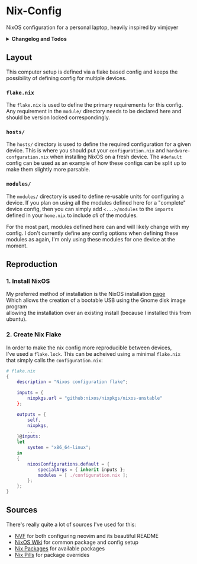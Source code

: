 # Nix-Config

NixOS configuration for a personal laptop, heavily inspired by vimjoyer

<details>
<summary>
<b>Changelog and Todos</b>
</summary>

### `2025-02-10`

- [ ] Add "Restructure Config" to guide
- [x] Add scheduled gc and deduping
- [ ] Find how to use npm global installs
- [x] Add reproduction guide

### `2025-02-09`

- [x] Move `~/.rustup/` directory
- [x] Add a `:bdelete` keybind to nvim
- [x] Document the `themes` module properly
- [ ] Find how to use npm global installs
- [x] Add nodejs support
- [x] Add sources to README
- [ ] Add reproduction guide

---

</details>

## Layout

This computer setup is defined via a flake based config and keeps the
possibility of defining config for multiple devices.

### `flake.nix`

The `flake.nix` is used to define the primary requirements for this config. Any
requirement in the `module/` directory needs to be declared here and should be
version locked correspondingly.

### `hosts/`

The `hosts/` directory is used to define the required configuration for a given
device. This is where you should put your `configuration.nix` and
`hardware-confguration.nix` when installing NixOS on a fresh device. The
`#default` config can be used as an example of how these configs can be split up
to make them slightly more parsable.

### `modules/`

The `modules/` directory is used to define re-usable units for configuring a
device. If you plan on using all the modules defined here for a "complete"
device config, then you can simply add `<...>/modules` to the `imports` defined
in your `home.nix` to include _all_ of the modules.

For the most part, modules defined here can and will likely change with my
config. I don't currently define any config options when defining these modules
as again, I'm only using these modules for one device at the moment.

## Reproduction

### 1. Install NixOS

My preferred method of installation is the NixOS installation
[page][NixOS Page]<br/> Which allows the creation of a bootable USB using the
Gnome disk image program<br/> allowing the installation over an existing install
(because I installed this from ubuntu).

[NixOS Page]: https://nixos.org/download/#graphical-iso-image

### 2. Create Nix Flake

In order to make the nix config more reproducible between devices,<br/> I've
used a `flake.lock`. This can be acheived using a minimal `flake.nix`<br/> that
simply calls the `configuration.nix`:

```nix
# flake.nix
{
    description = "Nixos configuration flake";

    inputs = {
        nixpkgs.url = "github:nixos/nixpkgs/nixos-unstable"
    };

    outputs = {
        self,
        nixpkgs,
        ...
    }@inputs:
    let
        system = "x86_64-linux";
    in
    {
        nixosConfigurations.default = {
            specialArgs = { inherit inputs };
            modules = [ ./configuration.nix ];
        };
    };
}
```

## Sources

There's really quite a lot of sources I've used for this:

- [NVF](https://github.com/NotAShelf/nvf/tree/main) for both configuring neovim
  and its beautiful README
- [NixOS Wiki](https://nixos.wiki/wiki/Main_Page) for common package and config
  setup
- [Nix Packages](https://search.nixos.org/packages?type=packages&channel=unstable)
  for available packages
- [Nix Pills](https://nixos.org/guides/nix-pills/17-nixpkgs-overriding-packages.html)
  for package overrides
